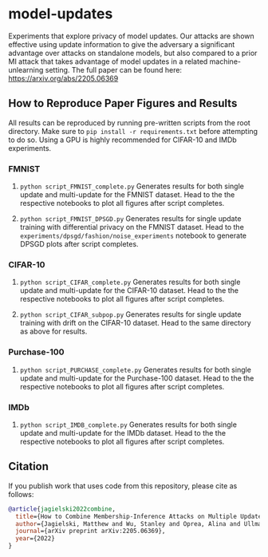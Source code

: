 # model-updates

Experiments that explore privacy of model updates. Our attacks are shown effective using update information to give the adversary a significant advantage over attacks on standalone models, but also compared to a prior MI attack that takes advantage of model updates in a related machine-unlearning setting. The full paper can be found here: https://arxiv.org/abs/2205.06369

## How to Reproduce Paper Figures and Results

All results can be reproduced by running pre-written scripts from the root directory. Make sure to `pip install -r requirements.txt` before attempting to do so. Using a GPU is highly recommended for CIFAR-10 and IMDb experiments.

### FMNIST

1. `python script_FMNIST_complete.py`
   Generates results for both single update and multi-update for the FMNIST dataset. Head to the the respective notebooks to plot all figures after script completes.

2. `python script_FMNIST_DPSGD.py`
   Generates results for single update training with differential privacy on the FMNIST dataset. Head to the `experiments/dpsgd/fashion/noise_experiments` notebook to generate DPSGD plots after script completes.

### CIFAR-10

1. `python script_CIFAR_complete.py`
   Generates results for both single update and multi-update for the CIFAR-10 dataset. Head to the the respective notebooks to plot all figures after script completes.

2. `python script_CIFAR_subpop.py`
   Generates results for single update training with drift on the CIFAR-10 dataset. Head to the same directory as above for results.

### Purchase-100

1. `python script_PURCHASE_complete.py`
   Generates results for both single update and multi-update for the Purchase-100 dataset. Head to the the respective notebooks to plot all figures after script completes.

### IMDb

1. `python script_IMDB_complete.py`
   Generates results for both single update and multi-update for the IMDb dataset. Head to the the respective notebooks to plot all figures after script completes.

## Citation

If you publish work that uses code from this repository, please cite as follows:

```bibtex
@article{jagielski2022combine,
  title={How to Combine Membership-Inference Attacks on Multiple Updated Models},
  author={Jagielski, Matthew and Wu, Stanley and Oprea, Alina and Ullman, Jonathan and Geambasu, Roxana},
  journal={arXiv preprint arXiv:2205.06369},
  year={2022}
}
```
